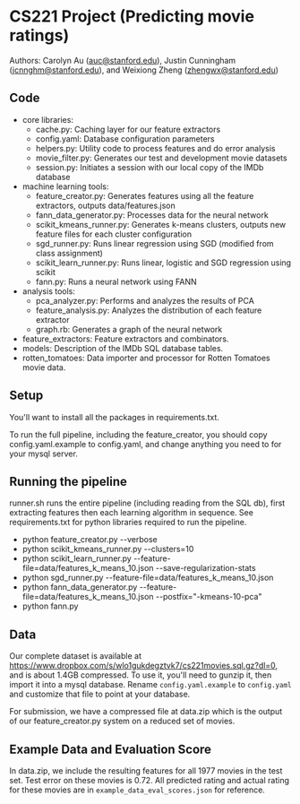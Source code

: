 CS221 Project (Predicting movie ratings)
========================================
Authors: Carolyn Au (auc@stanford.edu), Justin Cunningham (jcnnghm@stanford.edu), and Weixiong Zheng (zhengwx@stanford.edu)


Code
----

- core libraries:
  - cache.py: Caching layer for our feature extractors
  - config.yaml: Database configuration parameters
  - helpers.py: Utility code to process features and do error analysis
  - movie_filter.py: Generates our test and development movie datasets
  - session.py: Initiates a session with our local copy of the IMDb database
- machine learning tools:
  - feature_creator.py: Generates features using all the feature extractors, outputs data/features.json
  - fann_data_generator.py: Processes data for the neural network
  - scikit_kmeans_runner.py: Generates k-means clusters, outputs new feature files for each cluster configuration
  - sgd_runner.py: Runs linear regression using SGD (modified from class assignment)
  - scikit_learn_runner.py: Runs linear, logistic and SGD regression using scikit
  - fann.py: Runs a neural network using FANN
- analysis tools:
  - pca_analyzer.py: Performs and analyzes the results of PCA
  - feature_analysis.py: Analyzes the distribution of each feature extractor
  - graph.rb: Generates a graph of the neural network
- feature_extractors: Feature extractors and combinators.
- models: Description of the IMDb SQL database tables.
- rotten_tomatoes: Data importer and processor for Rotten Tomatoes movie data.


Setup
-----

You'll want to install all the packages in requirements.txt.

To run the full pipeline, including the feature_creator, you should copy config.yaml.example to config.yaml, and change anything
you need to for your mysql server.


Running the pipeline
--------------------

runner.sh runs the entire pipeline (including reading from the SQL db), first extracting features then each learning algorithm in sequence.
See requirements.txt for python libraries required to run the pipeline.

- python feature_creator.py --verbose
- python scikit_kmeans_runner.py --clusters=10
- python scikit_learn_runner.py --feature-file=data/features_k_means_10.json --save-regularization-stats
- python sgd_runner.py --feature-file=data/features_k_means_10.json
- python fann_data_generator.py --feature-file=data/features_k_means_10.json --postfix="-kmeans-10-pca"
- python fann.py


Data
----

Our complete dataset is available at https://www.dropbox.com/s/wlo1gukdegztvk7/cs221movies.sql.gz?dl=0, and is about 1.4GB compressed.  To use it, you'll need to gunzip it, then import it into a mysql database.  Rename `config.yaml.example` to `config.yaml` and customize that file to point at your database.

For submission, we have a compressed file at data.zip which is the output of our feature_creator.py system on a reduced set of movies.


Example Data and Evaluation Score
---------------------------------

In data.zip, we include the resulting features for all 1977 movies in the test set. Test error
on these movies is 0.72. All predicted rating and actual rating for these
movies are in `example_data_eval_scores.json` for reference.


